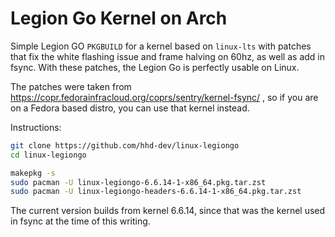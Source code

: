 # Legion Go Kernel on Arch
Simple Legion GO `PKGBUILD` for a kernel based on `linux-lts`
with patches that fix the white flashing issue
and frame halving on 60hz, as well as add in fsync.
With these patches, the Legion Go is perfectly usable on Linux.

The patches were taken from https://copr.fedorainfracloud.org/coprs/sentry/kernel-fsync/ , so if you are on a Fedora based distro, you
can use that kernel instead.

Instructions:
```bash
git clone https://github.com/hhd-dev/linux-legiongo
cd linux-legiongo

makepkg -s
sudo pacman -U linux-legiongo-6.6.14-1-x86_64.pkg.tar.zst
sudo pacman -U linux-legiongo-headers-6.6.14-1-x86_64.pkg.tar.zst
```

The current version builds from kernel 6.6.14, since that was
the kernel used in fsync at the time of this writing.